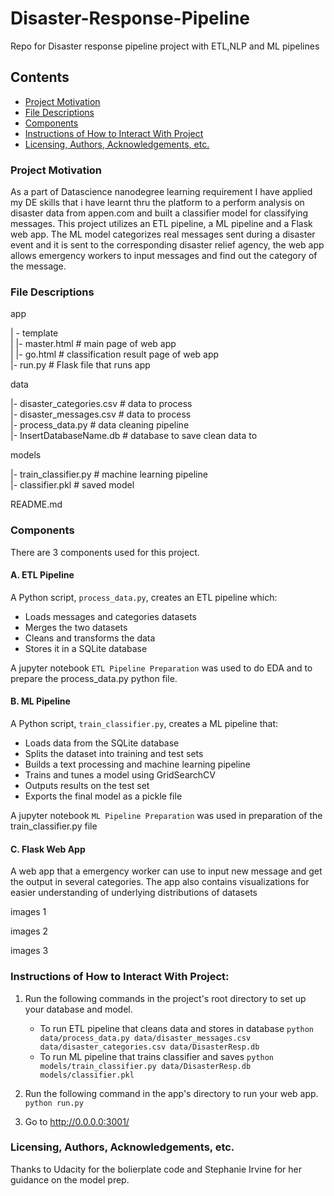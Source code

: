 # Disaster-Response-Pipeline
Repo for Disaster response pipeline project with ETL,NLP and ML pipelines

## Contents
 * [Project Motivation](#project-motivation)
 * [File Descriptions](#file-descriptions)
 * [Components](#components)
 * [Instructions of How to Interact With Project](#instructions-of-how-to-interact-with-project)
 * [Licensing, Authors, Acknowledgements, etc.](#licensing-authors-acknowledgements-etc)
 
 ### Project Motivation
As a part of Datascience nanodegree learning requirement I have applied my DE skills that i have learnt thru the platform to a perform analysis on disaster data from appen.com and built a classifier model for classifying messages. This project utilizes an ETL pipeline, a ML pipeline and a Flask web app. The ML model categorizes real messages sent during a disaster event and it is sent to the corresponding disaster relief agency, the web app allows emergency workers to input messages and find out the category of the message. 


### File Descriptions
app    

| - template    
| |- master.html # main page of web app    
| |- go.html # classification result page of web app    
|- run.py # Flask file that runs app    


data    

|- disaster_categories.csv # data to process    
|- disaster_messages.csv # data to process    
|- process_data.py # data cleaning pipeline    
|- InsertDatabaseName.db # database to save clean data to     


models   

|- train_classifier.py # machine learning pipeline     
|- classifier.pkl # saved model     


README.md    

### Components
There are 3 components used for this project. 

#### A. ETL Pipeline
A Python script, `process_data.py`, creates an ETL pipeline which:

 - Loads messages and categories datasets
 - Merges the two datasets
 - Cleans and transforms the data
 - Stores it in a SQLite database
 
A jupyter notebook `ETL Pipeline Preparation` was used to do EDA and to prepare the process_data.py python file. 
 
#### B. ML Pipeline
A Python script, `train_classifier.py`, creates a ML pipeline that:

 - Loads data from the SQLite database
 - Splits the dataset into training and test sets
 - Builds a text processing and machine learning pipeline
 - Trains and tunes a model using GridSearchCV
 - Outputs results on the test set
 - Exports the final model as a pickle file
 
A jupyter notebook `ML Pipeline Preparation` was used in preparation of the train_classifier.py file

#### C. Flask Web App
A web app that a emergency worker can use to input new message and get the output in several categories. The app also contains visualizations for easier understanding of underlying distributions of datasets


images 1

images 2

images 3




### Instructions of How to Interact With Project:
1. Run the following commands in the project's root directory to set up your database and model.

    - To run ETL pipeline that cleans data and stores in database
        `python data/process_data.py data/disaster_messages.csv data/disaster_categories.csv data/DisasterResp.db`
    - To run ML pipeline that trains classifier and saves
        `python models/train_classifier.py data/DisasterResp.db models/classifier.pkl`

2. Run the following command in the app's directory to run your web app.
    `python run.py`

3. Go to http://0.0.0.0:3001/

### Licensing, Authors, Acknowledgements, etc.
Thanks to Udacity for the bolierplate code and Stephanie Irvine for her guidance on the model prep. 
